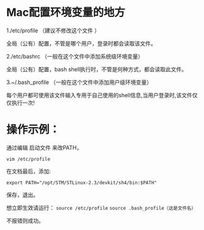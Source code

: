 # Mac配置环境变量的地方
1./etc/profile   （建议不修改这个文件 ）

全局（公有）配置，不管是哪个用户，登录时都会读取该文件。
 
2./etc/bashrc    （一般在这个文件中添加系统级环境变量）

全局（公有）配置，bash shell执行时，不管是何种方式，都会读取此文件。
 
3.~/.bash_profile  （一般在这个文件中添加用户级环境变量）

每个用户都可使用该文件输入专用于自己使用的shell信息,当用户登录时,该文件仅仅执行一次!

# 操作示例：
通过编辑 启动文件 来改PATH，

`vim /etc/profile`

在文档最后，添加:

`export PATH="/opt/STM/STLinux-2.3/devkit/sh4/bin:$PATH"`

保存，退出。
 
想立即生效请运行：
`source /etc/profile`
`source .bash_profile（这是文件名）`

不报错则成功。 
